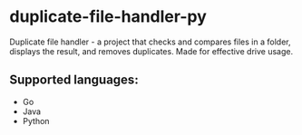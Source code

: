# duplicate-file-handler-py
Duplicate file handler - a project that checks and compares files in a folder, displays the result, and removes duplicates. Made for effective drive usage.

## Supported languages:
- Go
- Java
- Python

